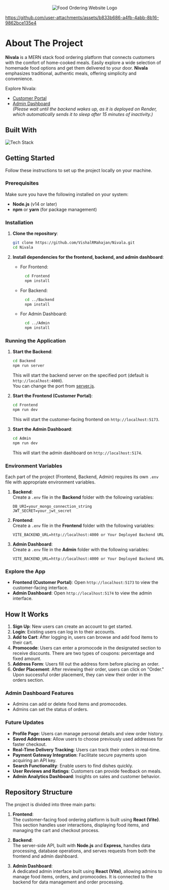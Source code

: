 <p align="center">
  <img src="https://github.com/user-attachments/assets/5835cdbc-29c6-41ae-9d9a-2d143f20c9c2" alt="Food Ordering Website Logo">
</p>



https://github.com/user-attachments/assets/b833b686-a4fb-4abb-8b16-9862bce135e4


# About The Project

**Nivala** is a MERN stack food ordering platform that connects customers with the comfort of home-cooked meals. Easily explore a wide selection of homemade food options and get them delivered to your door. **Nivala** emphasizes traditional, authentic meals, offering simplicity and convenience.

Explore Nivala:
- [Customer Portal](https://nivala.vishalrmahajan.in/)
- [Admin Dashboard](https://nivalaadmin.vishalrmahajan.in/)  
*(Please wait until the backend wakes up, as it is deployed on Render, which automatically sends it to sleep after 15 minutes of inactivity.)*

## Built With

<p>
  <img src="https://skillicons.dev/icons?i=html,css,js,react,nodejs,express,mongodb,vercel," alt="Tech Stack" />
</p>

## Getting Started

Follow these instructions to set up the project locally on your machine.

### Prerequisites

Make sure you have the following installed on your system:
- **Node.js** (v14 or later)
- **npm** or **yarn** (for package management)

### Installation

1. **Clone the repository**:

   ```bash
   git clone https://github.com/VishalRMahajan/Nivala.git
   cd Nivala
    ```
2. **Install dependencies for the frontend, backend, and admin dashboard**:
   - For Frontend:
     ```bash
       cd Frontend
       npm install
     ```
   - For Backend:
     ```bash
       cd ../Backend
       npm install
     ```
   - For Admin Dashboard:
     ```bash
       cd ../Admin
       npm install
     ```

### Running the Application

1. **Start the Backend**:
   ```bash
   cd Backend
   npm run server
   ```
   This will start the backend server on the specified port (default is `http://localhost:4000`).  
   You can change the port from [server.js](https://github.com/VishalRMahajan/Nivala/blob/main/Backend/server.js).

2. **Start the Frontend (Customer Portal)**:
   ```bash
   cd Frontend
   npm run dev
   ```
   This will start the customer-facing frontend on `http://localhost:5173`.

3. **Start the Admin Dashboard**:
   ```bash
   cd Admin
   npm run dev
   ```
   This will start the admin dashboard on `http://localhost:5174`.

### Environment Variables

Each part of the project (Frontend, Backend, Admin) requires its own `.env` file with appropriate environment variables.

1. **Backend**:  
   Create a `.env` file in the **Backend** folder with the following variables:
   ```
   DB_URI=your_mongo_connection_string
   JWT_SECRET=your_jwt_secret
   ```

2. **Frontend**:  
   Create a `.env` file in the **Frontend** folder with the following variables:
   ```
   VITE_BACKEND_URL=http://localhost:4000 or Your Deployed Backend URL
   ```

3. **Admin Dashboard**:  
   Create a `.env` file in the **Admin** folder with the following variables:
   ```
   VITE_BACKEND_URL=http://localhost:4000 or Your Deployed Backend URL
   ```

### Explore the App

- **Frontend (Customer Portal)**: Open `http://localhost:5173` to view the customer-facing interface.
- **Admin Dashboard**: Open `http://localhost:5174` to view the admin interface.

## How It Works

1. **Sign Up**: New users can create an account to get started.
2. **Login**: Existing users can log in to their accounts.
3. **Add to Cart**: After logging in, users can browse and add food items to their cart.
4. **Promocode**: Users can enter a promocode in the designated section to receive discounts. There are two types of coupons: percentage and fixed amount.
5. **Address Form**: Users fill out the address form before placing an order.
6. **Order Placement**: After reviewing their order, users can click on "Order." Upon successful order placement, they can view their order in the orders section.

### Admin Dashboard Features

- Admins can add or delete food items and promocodes.
- Admins can set the status of orders.

### Future Updates

- **Profile Page**: Users can manage personal details and view order history.
- **Saved Addresses**: Allow users to choose previously used addresses for faster checkout.
- **Real-Time Delivery Tracking**: Users can track their orders in real-time.
- **Payment Gateway Integration**: Facilitate secure payments upon acquiring an API key.
- **Search Functionality**: Enable users to find dishes quickly.
- **User Reviews and Ratings**: Customers can provide feedback on meals.
- **Admin Analytics Dashboard**: Insights on sales and customer behavior.

## Repository Structure

The project is divided into three main parts:

1. **Frontend**:  
   The customer-facing food ordering platform is built using **React (Vite)**. This section handles user interactions, displaying food items, and managing the cart and checkout process.

2. **Backend**:  
   The server-side API, built with **Node.js** and **Express**, handles data processing, database operations, and serves requests from both the frontend and admin dashboard.

3. **Admin Dashboard**:  
   A dedicated admin interface built using **React (Vite)**, allowing admins to manage food items, orders, and promocodes. It is connected to the backend for data management and order processing.
